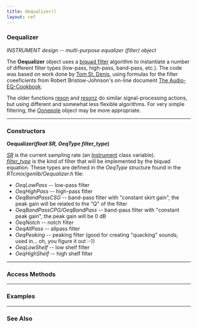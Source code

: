 ```yaml
---
title: Oequalizer()
layout: ref
---
```


### Oequalizer

*INSTRUMENT design -- multi-purpose equalizer (filter) object*  
  
The **Oequalizer** object uses a [biquad
filter](https://peabody.sapp.org/class/350.838/lab/mybiquad/) algorithm
to instantiate a number of different filter types (low-pass, high-pass,
band-pass, etc.). The code was based on work done by [Tom St.
Denis](https://tomstdenis.home.dhs.org/), using formulas for the filter
coeeficients from Robert Bristow-Johnson's on-line document [The
Audio-EQ-Cookbook](https://www.musicdsp.org/files/Audio-EQ-Cookbook.txt).

The older functions [reson](reson.html) and [resonz](resonz.html) do
similar signal-processing actions, but using different and somewhat less
flexible algorithms. For very simple filtering, the
[Oonepole](Oonepole.html) object may be more appropriate.

-----

### Constructors

**Oequalizer(***float SR, OeqType filter\_type***)**  
  

<u>*SR*</u> is the current sampling rate (an
[Instrument](Instrument.html) class variable).  
<u>*filter\_type*</u> is the kind of filter that will be implemented by
the biquad equation. These types are defined in the *OeqType* structure
found in the *RTcmix/genlib/Oequalizer.h* file:

  - *OeqLowPass* -- low-pass filter  
  - *OeqHighPass* -- high-pass filter  
  - *OeqBandPassCSG* -- band-pass filter with "constant skirt gain", the
    peak gain will be related to the "Q" of the filter  
  - *OeqBandPassCPG/OeqBandPass* -- band-pass filter with "constant peak
    gain", the peak gain will be 0 dB  
  - *OeqNotch* -- notch filter  
  - *OeqAllPass* -- allpass filter  
  - *OeqPeaking* -- peaking filter (good for creating "quacking" sounds;
    used in... oh, you figure it out :-))  
  - *OeqLowShelf* -- low shelf filter  
  - *OeqHighShelf* -- high shelf filter

  
  

-----

### Access Methods

  

-----

### Examples

  

-----

### See Also
